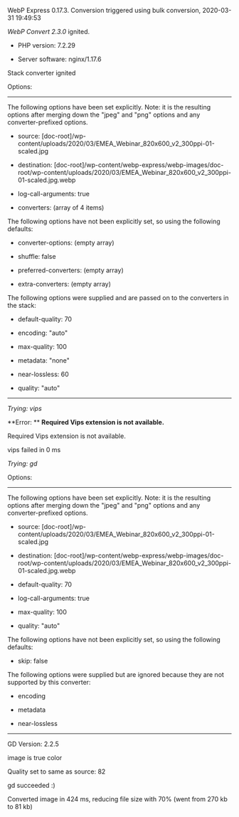 WebP Express 0.17.3. Conversion triggered using bulk conversion, 2020-03-31 19:49:53

*WebP Convert 2.3.0*  ignited.
- PHP version: 7.2.29
- Server software: nginx/1.17.6

Stack converter ignited

Options:
------------
The following options have been set explicitly. Note: it is the resulting options after merging down the "jpeg" and "png" options and any converter-prefixed options.
- source: [doc-root]/wp-content/uploads/2020/03/EMEA_Webinar_820x600_v2_300ppi-01-scaled.jpg
- destination: [doc-root]/wp-content/webp-express/webp-images/doc-root/wp-content/uploads/2020/03/EMEA_Webinar_820x600_v2_300ppi-01-scaled.jpg.webp
- log-call-arguments: true
- converters: (array of 4 items)

The following options have not been explicitly set, so using the following defaults:
- converter-options: (empty array)
- shuffle: false
- preferred-converters: (empty array)
- extra-converters: (empty array)

The following options were supplied and are passed on to the converters in the stack:
- default-quality: 70
- encoding: "auto"
- max-quality: 100
- metadata: "none"
- near-lossless: 60
- quality: "auto"
------------


*Trying: vips* 

**Error: ** **Required Vips extension is not available.** 
Required Vips extension is not available.
vips failed in 0 ms

*Trying: gd* 

Options:
------------
The following options have been set explicitly. Note: it is the resulting options after merging down the "jpeg" and "png" options and any converter-prefixed options.
- source: [doc-root]/wp-content/uploads/2020/03/EMEA_Webinar_820x600_v2_300ppi-01-scaled.jpg
- destination: [doc-root]/wp-content/webp-express/webp-images/doc-root/wp-content/uploads/2020/03/EMEA_Webinar_820x600_v2_300ppi-01-scaled.jpg.webp
- default-quality: 70
- log-call-arguments: true
- max-quality: 100
- quality: "auto"

The following options have not been explicitly set, so using the following defaults:
- skip: false

The following options were supplied but are ignored because they are not supported by this converter:
- encoding
- metadata
- near-lossless
------------

GD Version: 2.2.5
image is true color
Quality set to same as source: 82
gd succeeded :)

Converted image in 424 ms, reducing file size with 70% (went from 270 kb to 81 kb)
